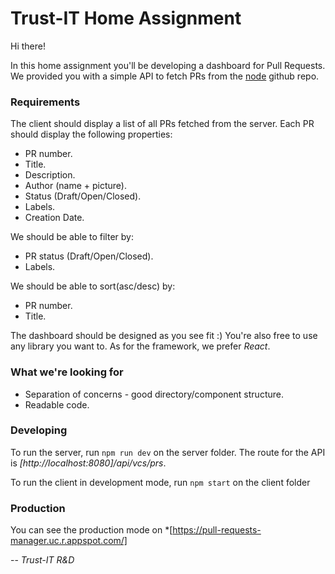 # Trust-IT Home Assignment
Hi there!

In this home assignment you'll be developing a dashboard for Pull Requests.
We provided you with a simple API to fetch PRs from the [node](https://github.com/nodejs/node) github repo.

### Requirements
The client should display a list of all PRs fetched from the server.
Each PR should display the following properties:
- PR number.
- Title.
- Description.
- Author (name + picture).
- Status (Draft/Open/Closed).
- Labels.
- Creation Date.

We should be able to filter by:
- PR status (Draft/Open/Closed).
- Labels.

We should be able to sort(asc/desc) by:
- PR number.
- Title.

The dashboard should be designed as you see fit :)
You're also free to use any library you want to. As for the framework, we prefer *React*.

### What we're looking for
- Separation of concerns - good directory/component structure.
- Readable code.

### Developing

To run the server, run `npm run dev` on the server folder.
The route for the API is *[http://localhost:8080]/api/vcs/prs*.

To run the client in development mode, run `npm start` on the client folder

### Production

You can see the production mode on *[https://pull-requests-manager.uc.r.appspot.com/]

-- *Trust-IT R&D*
